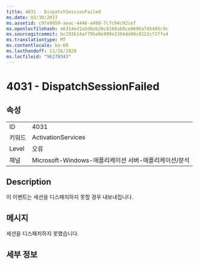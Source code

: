 ```yaml
---
title: 4031 - DispatchSessionFailed
ms.date: 03/30/2017
ms.assetid: c9fe9959-aeac-4446-a488-7c7c94c92cef
ms.openlocfilehash: e6314ed1a5d6eb20c8168ab8ce0696a7d5495c9c
ms.sourcegitcommit: bc293b14af795e0e999e3304dd40c0222cf2ffe4
ms.translationtype: MT
ms.contentlocale: ko-KR
ms.lasthandoff: 11/26/2020
ms.locfileid: "96270343"
---
```

# <a name="4031---dispatchsessionfailed"></a>4031 - DispatchSessionFailed

## <a name="properties"></a>속성  
  
|||  
|-|-|  
|ID|4031|  
|키워드|ActivationServices|  
|Level|오류|  
|채널|Microsoft-Windows-애플리케이션 서버-애플리케이션/분석|  
  
## <a name="description"></a>Description  

 이 이벤트는 세션을 디스패치하지 못할 경우 내보내집니다.  
  
## <a name="message"></a>메시지  

 세션을 디스패치하지 못했습니다.  
  
## <a name="details"></a>세부 정보
